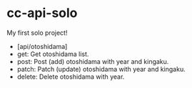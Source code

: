 # cc-api-solo
My first solo project!

- [api/otoshidama]
 - get: Get otoshidama list.
 - post: Post (add) otoshidama with year and kingaku.
 - patch: Patch (update) otoshidama with year and kingaku.
 - delete: Delete otoshidama with year.
